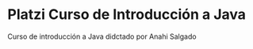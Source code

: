 <h1>Platzi Curso de Introducción a Java</h1>
Curso de introducción a Java didctado por Anahi Salgado
